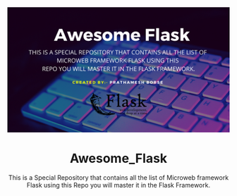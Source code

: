 <div align="center">
	<img src="media/logo.png" alt="Awesome_Flask">
	<br>
  
# Awesome_Flask
This is a Special Repository that contains all the list of Microweb framework Flask using this Repo you will master it in the Flask Framework.
